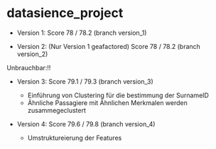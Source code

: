 # datasience_project

- Version 1: Score 78 / 78.2 (branch version_1)

- Version 2: (Nur Version 1 geafactored) Score 78 / 78.2 (branch version_2)


Unbrauchbar:!!

- Version 3: Score 79.1 / 79.3 (branch version_3) 
    - Einführung von Clustering für die bestimmung der SurnameID
    - Ähnliche Passagiere mit Ähnlichen Merkmalen werden zusammegeclustert 

- Version 4: Score 79.6 / 79.8 (branch version_4)
    - Umstruktureierung der Features 
    




